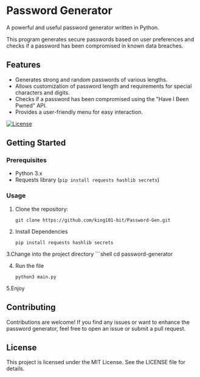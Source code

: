 # Password Generator

A powerful and useful password generator written in Python.

This program generates secure passwords based on user preferences and checks if a password has been compromised in known data breaches.

## Features

- Generates strong and random passwords of various lengths.
- Allows customization of password length and requirements for special characters and digits.
- Checks if a password has been compromised using the "Have I Been Pwned" API.
- Provides a user-friendly menu for easy interaction.

[![License](https://img.shields.io/badge/license-MIT-blue.svg)](https://github.com/king101-bit/Password-Gen/blob/master/LICENSE)

## Getting Started

### Prerequisites

- Python 3.x
- Requests library (`pip install requests hashlib secrets`)

### Usage

1. Clone the repository:

   ```shell
   git clone https://github.com/king101-bit/Password-Gen.git

2. Install Dependencies 

    ```shell
    pip install requests hashlib secrets
3.Change into the project directory
    ```shell
    cd password-generator

4. Run the file

   ```shell
   python3 main.py

5.Enjoy

## Contributing
Contributions are welcome! If you find any issues or want to enhance the password generator, feel free to open an issue or submit a pull request.

## License
This project is licensed under the MIT License. See the LICENSE file for details.
